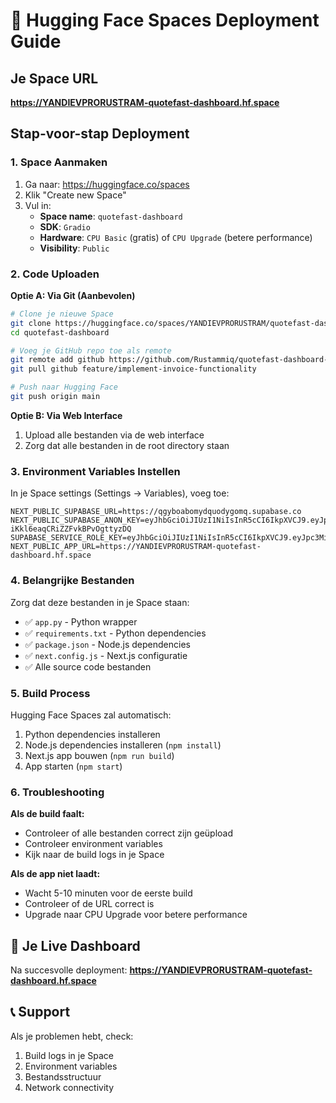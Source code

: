 # 🚀 Hugging Face Spaces Deployment Guide

## Je Space URL
**https://YANDIEVPRORUSTRAM-quotefast-dashboard.hf.space**

## Stap-voor-stap Deployment

### 1. Space Aanmaken
1. Ga naar: https://huggingface.co/spaces
2. Klik "Create new Space"
3. Vul in:
   - **Space name**: `quotefast-dashboard`
   - **SDK**: `Gradio`
   - **Hardware**: `CPU Basic` (gratis) of `CPU Upgrade` (betere performance)
   - **Visibility**: `Public`

### 2. Code Uploaden
**Optie A: Via Git (Aanbevolen)**
```bash
# Clone je nieuwe Space
git clone https://huggingface.co/spaces/YANDIEVPRORUSTRAM/quotefast-dashboard
cd quotefast-dashboard

# Voeg je GitHub repo toe als remote
git remote add github https://github.com/Rustammiq/quotefast-dashboard-private.git
git pull github feature/implement-invoice-functionality

# Push naar Hugging Face
git push origin main
```

**Optie B: Via Web Interface**
1. Upload alle bestanden via de web interface
2. Zorg dat alle bestanden in de root directory staan

### 3. Environment Variables Instellen
In je Space settings (Settings → Variables), voeg toe:

```
NEXT_PUBLIC_SUPABASE_URL=https://qgyboabomydquodygomq.supabase.co
NEXT_PUBLIC_SUPABASE_ANON_KEY=eyJhbGciOiJIUzI1NiIsInR5cCI6IkpXVCJ9.eyJpc3MiOiJzdXBhYmFzZSIsInJlZiI6InFneWJvYWJvbXlkcXVvZHlnb21xIiwicm9sZSI6ImFub24iLCJpYXQiOjE3NTUyNjQ5NTAsImV4cCI6MjA3MDg0MDk1MH0.K53Ufks0Jw8h8ky-iKkl6eaqCRiZZFvkBPvOgttyzDQ
SUPABASE_SERVICE_ROLE_KEY=eyJhbGciOiJIUzI1NiIsInR5cCI6IkpXVCJ9.eyJpc3MiOiJzdXBhYmFzZSIsInJlZiI6InFneWJvYWJvbXlkcXVvZHlnb21xIiwicm9sZSI6InNlcnZpY2Vfcm9sZSIsImlhdCI6MTc1NTI2NDk1MCwiZXhwIjoyMDcwODQwOTUwfQ.sSUH2MIL7vVukSwuV4CVxlcGU_u4V8nNpkR3WvSokw4
NEXT_PUBLIC_APP_URL=https://YANDIEVPRORUSTRAM-quotefast-dashboard.hf.space
```

### 4. Belangrijke Bestanden
Zorg dat deze bestanden in je Space staan:
- ✅ `app.py` - Python wrapper
- ✅ `requirements.txt` - Python dependencies
- ✅ `package.json` - Node.js dependencies
- ✅ `next.config.js` - Next.js configuratie
- ✅ Alle source code bestanden

### 5. Build Process
Hugging Face Spaces zal automatisch:
1. Python dependencies installeren
2. Node.js dependencies installeren (`npm install`)
3. Next.js app bouwen (`npm run build`)
4. App starten (`npm start`)

### 6. Troubleshooting
**Als de build faalt:**
- Controleer of alle bestanden correct zijn geüpload
- Controleer environment variables
- Kijk naar de build logs in je Space

**Als de app niet laadt:**
- Wacht 5-10 minuten voor de eerste build
- Controleer of de URL correct is
- Upgrade naar CPU Upgrade voor betere performance

## 🎯 Je Live Dashboard
Na succesvolle deployment: **https://YANDIEVPRORUSTRAM-quotefast-dashboard.hf.space**

## 📞 Support
Als je problemen hebt, check:
1. Build logs in je Space
2. Environment variables
3. Bestandsstructuur
4. Network connectivity
